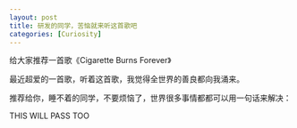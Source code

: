 ```yaml
---
layout: post
title: 研发的同学，苦恼就来听这首歌吧
categories: [Curiosity]
---
```


给大家推荐一首歌《Cigarette Burns Forever》

最近超爱的一首歌，听着这首歌，我觉得全世界的善良都向我涌来。

推荐给你，睡不着的同学，不要烦恼了，世界很多事情都都可以用一句话来解决：

THIS WILL PASS TOO
